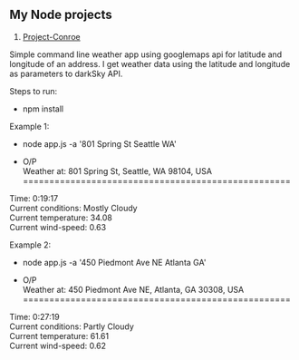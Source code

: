 ## My Node projects

1. [Project-Conroe](https://github.com/amit3992/nodeJS/tree/master/project-Conroe)  

Simple command line weather app using googlemaps api for latitude and longitude of an address.
I get weather data using the latitude and longitude as parameters to darkSky API.

Steps to run:

* npm install

Example 1:

* node app.js -a '801 Spring St Seattle WA'

* O/P  
Weather at: 801 Spring St, Seattle, WA 98104, USA
===================================================


Time: 0:19:17  
Current conditions: Mostly Cloudy  
Current temperature: 34.08  
Current wind-speed:  0.63  

Example 2:

* node app.js -a '450 Piedmont Ave NE Atlanta GA'

* O/P  
Weather at: 450 Piedmont Ave NE, Atlanta, GA 30308, USA
===================================================


Time: 0:27:19  
Current conditions: Partly Cloudy  
Current temperature: 61.61  
Current wind-speed:  0.62  


